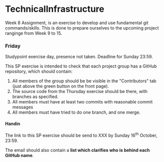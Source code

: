 # TechnicalInfrastructure
Week 8 Assignment, is an exercise to develop and use fundamental git commands/skills. 
This is done to prepare ourselves to the upcoming project ranginge from Week 9 to 15. 

### Friday
Studypoint exercise day, presence not taken. Deadline for Sunday 23:59.


This SP exercise is intended to check that each project group has a GitHub repository, which should contain:

1. All members of the group should be be visible in the "Contributors" tab (just above the green button on the front page).
1. The source code from the Thursday exercise should be there, with branches as specified.
1. All members must have at least two commits with reasonable commit messages
1. All members must have tried to do one branch, and one merge.

#### Handin 
The link to this SP exercise should be send to XXX by Sunday 16<sup>th</sup> October, 23:59. 

The email should also contain a **list which clarifies who is behind each GitHub name**.

